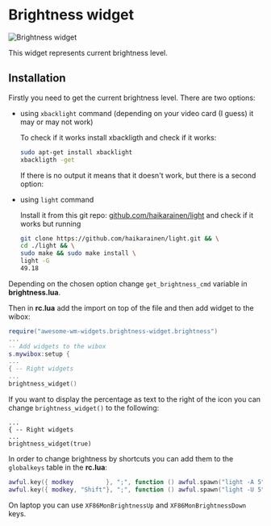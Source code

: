 # Brightness widget

![Brightness widget](./br-wid-1.png)

This widget represents current brightness level.

## Installation

Firstly you need to get the current brightness level. There are two options:

 - using `xbacklight` command (depending on your video card (I guess) it may or may not work)

    To check if it works install xbackligth and check if it works:

    ```bash
    sudo apt-get install xbacklight
    xbackligth -get
    ```

    If there is no output it means that it doesn't work, but there is a second option:

 - using `light` command

    Install it from this git repo: [github.com/haikarainen/light](https://github.com/haikarainen/light) and check if it works but running

    ```bash
    git clone https://github.com/haikarainen/light.git && \
    cd ./light && \
    sudo make && sudo make install \
    light -G
    49.18
    ```
Depending on the chosen option change `get_brightness_cmd` variable in **brightness.lua**.

Then in **rc.lua** add the import on top of the file and then add widget to the wibox:

```lua
require("awesome-wm-widgets.brightness-widget.brightness")
...
-- Add widgets to the wibox
s.mywibox:setup {
...
{ -- Right widgets
...
brightness_widget()
```
If you want to display the percentage as text to the right of the icon you can change ```brightness_widget()``` to the following:
```
...
{ -- Right widgets
...
brightness_widget(true)
```


In order to change brightness by shortcuts you can add them to the `globalkeys` table in the **rc.lua**:

```lua
awful.key({ modkey         }, ";", function () awful.spawn("light -A 5") end, {description = "increase brightness", group = "custom"}),
awful.key({ modkey, "Shift"}, ";", function () awful.spawn("light -U 5") end, {description = "decrease brightness", group = "custom"}),
```
On laptop you can use `XF86MonBrightnessUp` and `XF86MonBrightnessDown` keys.
